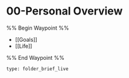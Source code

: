 # 00-Personal Overview

%% Begin Waypoint %%
- [[Goals]]
- [[Life]]

%% End Waypoint %%


```ccard
type: folder_brief_live
```

